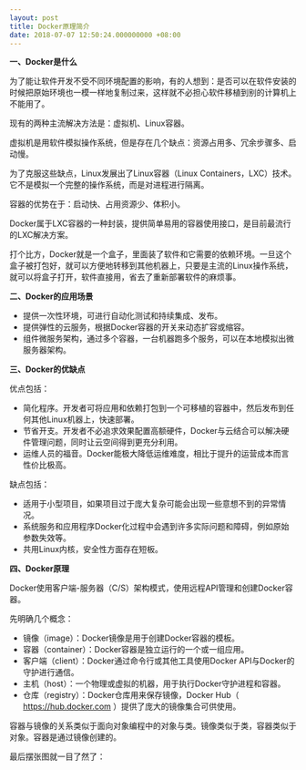 ```yaml
---
layout: post
title: Docker原理简介
date: 2018-07-07 12:50:24.000000000 +08:00
---
```


**一、Docker是什么**

为了能让软件开发不受不同环境配置的影响，有的人想到：是否可以在软件安装的时候把原始环境也一模一样地复制过来，这样就不必担心软件移植到别的计算机上不能用了。

现有的两种主流解决方法是：虚拟机、Linux容器。

虚拟机是用软件模拟操作系统，但是存在几个缺点：资源占用多、冗余步骤多、启动慢。

为了克服这些缺点，Linux发展出了Linux容器（Linux Containers，LXC）技术。它不是模拟一个完整的操作系统，而是对进程进行隔离。

容器的优势在于：启动快、占用资源少、体积小。

Docker属于LXC容器的一种封装，提供简单易用的容器使用接口，是目前最流行的LXC解决方案。

打个比方，Docker就是一个盒子，里面装了软件和它需要的依赖环境。一旦这个盒子被打包好，就可以方便地转移到其他机器上，只要是主流的Linux操作系统，就可以将盒子打开，软件直接用，省去了重新部署软件的麻烦事。

**二、Docker的应用场景**

- 提供一次性环境，可进行自动化测试和持续集成、发布。
- 提供弹性的云服务，根据Docker容器的开关来动态扩容或缩容。
- 组件微服务架构，通过多个容器，一台机器跑多个服务，可以在本地模拟出微服务器架构。

**三、Docker的优缺点**

优点包括：

- 简化程序。开发者可将应用和依赖打包到一个可移植的容器中，然后发布到任何其他Linux机器上，快速部署。
- 节省开支。开发者不必追求效果配置高额硬件，Docker与云结合可以解决硬件管理问题，同时让云空间得到更充分利用。
- 运维人员的福音。Docker能极大降低运维难度，相比于提升的运营成本而言性价比极高。

缺点包括：

- 适用于小型项目，如果项目过于庞大复杂可能会出现一些意想不到的异常情况。
- 系统服务和应用程序Docker化过程中会遇到许多实际问题和障碍，例如原始参数失效等。
- 共用Linux内核，安全性方面存在短板。

**四、Docker原理**

Docker使用客户端-服务器（C/S）架构模式，使用远程API管理和创建Docker容器。

先明确几个概念：

- 镜像（image）：Docker镜像是用于创建Docker容器的模板。
- 容器（container）：Docker容器是独立运行的一个或一组应用。
- 客户端（client）：Docker通过命令行或其他工具使用Docker API与Docker的守护进行通信。
- 主机（host）：一个物理或虚拟的机器，用于执行Docker守护进程和容器。
- 仓库（registry）：Docker仓库用来保存镜像，Docker Hub（ https://hub.docker.com ）提供了庞大的镜像集合可供使用。
 
容器与镜像的关系类似于面向对象编程中的对象与类。镜像类似于类，容器类似于对象。容器是通过镜像创建的。

最后摆张图就一目了然了：


